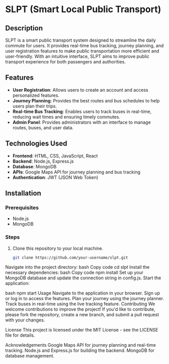 # SLPT (Smart Local Public Transport)

## Description
SLPT is a smart public transport system designed to streamline the daily commute for users. It provides real-time bus tracking, journey planning, and user registration features to make public transportation more efficient and user-friendly. With an intuitive interface, SLPT aims to improve public transport experience for both passengers and authorities.

## Features
- **User Registration**: Allows users to create an account and access personalized features.
- **Journey Planning**: Provides the best routes and bus schedules to help users plan their trips.
- **Real-time Bus Tracking**: Enables users to track buses in real-time, reducing wait times and ensuring timely commutes.
- **Admin Panel**: Provides administrators with an interface to manage routes, buses, and user data.

## Technologies Used
- **Frontend**: HTML, CSS, JavaScript, React
- **Backend**: Node.js, Express.js
- **Database**: MongoDB
- **APIs**: Google Maps API for journey planning and bus tracking
- **Authentication**: JWT (JSON Web Token)

## Installation
### Prerequisites
- Node.js
- MongoDB

### Steps
1. Clone this repository to your local machine.
   ```bash
   git clone https://github.com/your-username/slpt.git
Navigate into the project directory:
bash
Copy code
cd slpt
Install the necessary dependencies:
bash
Copy code
npm install
Set up your MongoDB database and update the connection string in config.js.
Start the application:

bash
npm start
Usage
Navigate to the application in your browser.
Sign up or log in to access the features.
Plan your journey using the journey planner.
Track buses in real-time using the live tracking feature.
Contributing
We welcome contributions to improve the project! If you'd like to contribute, please fork the repository, create a new branch, and submit a pull request with your changes.

License
This project is licensed under the MIT License - see the LICENSE file for details.

Acknowledgements
Google Maps API for journey planning and real-time tracking.
Node.js and Express.js for building the backend.
MongoDB for database management.
